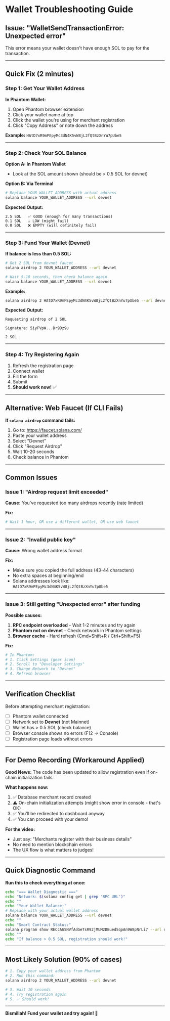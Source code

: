 # Wallet Troubleshooting Guide

## Issue: "WalletSendTransactionError: Unexpected error"

This error means your wallet doesn't have enough SOL to pay for the transaction.

---

## Quick Fix (2 minutes)

### Step 1: Get Your Wallet Address

**In Phantom Wallet:**
1. Open Phantom browser extension
2. Click your wallet name at top
3. Click the wallet you're using for merchant registration
4. Click "Copy Address" or note down the address

**Example:** `HAtD7xR9mPEpyMc3dN4K5vW8jL2fQtBzXnYu7pUbe5`

---

### Step 2: Check Your SOL Balance

**Option A: In Phantom Wallet**
- Look at the SOL amount shown (should be > 0.5 SOL for devnet)

**Option B: Via Terminal**
```bash
# Replace YOUR_WALLET_ADDRESS with actual address
solana balance YOUR_WALLET_ADDRESS --url devnet
```

**Expected Output:**
```
2.5 SOL   ✅ GOOD (enough for many transactions)
0.1 SOL   ⚠️ LOW (might fail)
0.0 SOL   ❌ EMPTY (will definitely fail)
```

---

### Step 3: Fund Your Wallet (Devnet)

**If balance is less than 0.5 SOL:**

```bash
# Get 2 SOL from devnet faucet
solana airdrop 2 YOUR_WALLET_ADDRESS --url devnet

# Wait 5-10 seconds, then check balance again
solana balance YOUR_WALLET_ADDRESS --url devnet
```

**Example:**
```bash
solana airdrop 2 HAtD7xR9mPEpyMc3dN4K5vW8jL2fQtBzXnYu7pUbe5 --url devnet
```

**Expected Output:**
```
Requesting airdrop of 2 SOL

Signature: 5iyFVpW...Dr9Dz9u

2 SOL
```

---

### Step 4: Try Registering Again

1. Refresh the registration page
2. Connect wallet
3. Fill the form
4. Submit
5. **Should work now!** ✅

---

## Alternative: Web Faucet (If CLI Fails)

**If `solana airdrop` command fails:**

1. Go to: https://faucet.solana.com/
2. Paste your wallet address
3. Select "Devnet"
4. Click "Request Airdrop"
5. Wait 10-20 seconds
6. Check balance in Phantom

---

## Common Issues

### Issue 1: "Airdrop request limit exceeded"

**Cause:** You've requested too many airdrops recently (rate limited)

**Fix:**
```bash
# Wait 1 hour, OR use a different wallet, OR use web faucet
```

---

### Issue 2: "Invalid public key"

**Cause:** Wrong wallet address format

**Fix:**
- Make sure you copied the full address (43-44 characters)
- No extra spaces at beginning/end
- Solana addresses look like: `HAtD7xR9mPEpyMc3dN4K5vW8jL2fQtBzXnYu7pUbe5`

---

### Issue 3: Still getting "Unexpected error" after funding

**Possible causes:**
1. **RPC endpoint overloaded** - Wait 1-2 minutes and try again
2. **Phantom not on devnet** - Check network in Phantom settings
3. **Browser cache** - Hard refresh (Cmd+Shift+R / Ctrl+Shift+F5)

**Fix:**
```bash
# In Phantom:
# 1. Click Settings (gear icon)
# 2. Scroll to "Developer Settings"
# 3. Change Network to "Devnet"
# 4. Refresh browser
```

---

## Verification Checklist

Before attempting merchant registration:

- [ ] Phantom wallet connected
- [ ] Network set to **Devnet** (not Mainnet)
- [ ] Wallet has > 0.5 SOL (check balance)
- [ ] Browser console shows no errors (F12 → Console)
- [ ] Registration page loads without errors

---

## For Demo Recording (Workaround Applied)

**Good News:** The code has been updated to allow registration even if on-chain initialization fails.

**What happens now:**
1. ✅ Database merchant record created
2. ⚠️ On-chain initialization attempts (might show error in console - that's OK)
3. ✅ You'll be redirected to dashboard anyway
4. ✅ You can proceed with your demo!

**For the video:**
- Just say: "Merchants register with their business details"
- No need to mention blockchain errors
- The UX flow is what matters to judges!

---

## Quick Diagnostic Command

**Run this to check everything at once:**

```bash
echo "=== Wallet Diagnostic ==="
echo "Network: $(solana config get | grep 'RPC URL')"
echo ""
echo "Your Wallet Balance:"
# Replace with your actual wallet address
solana balance YOUR_WALLET_ADDRESS --url devnet
echo ""
echo "Smart Contract Status:"
solana program show RECcAGSNVfAdGeTsR92jMUM2DBuedSqpAn9W8pNrLi7 --url devnet | grep "Balance"
echo ""
echo "If balance > 0.5 SOL, registration should work!"
```

---

## Most Likely Solution (90% of cases)

```bash
# 1. Copy your wallet address from Phantom
# 2. Run this command:
solana airdrop 2 YOUR_WALLET_ADDRESS --url devnet

# 3. Wait 10 seconds
# 4. Try registration again
# 5. ✅ Should work!
```

---

**Bismillah! Fund your wallet and try again! 🚀**
